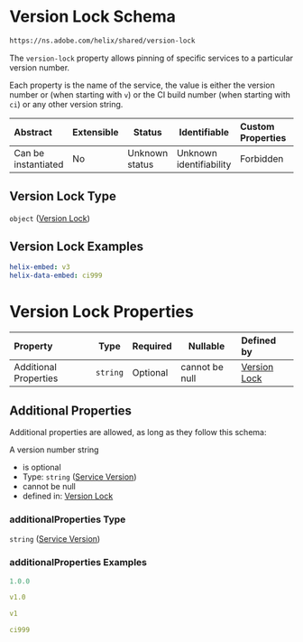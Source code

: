 # Version Lock Schema

```txt
https://ns.adobe.com/helix/shared/version-lock
```

The `version-lock` property allows pinning of specific services to a particular version number.

Each property is the name of the service, the value is either the version number or (when starting with `v`) or the CI build number (when starting with `ci`) or any other version string.


| Abstract            | Extensible | Status         | Identifiable            | Custom Properties | Additional Properties | Access Restrictions | Defined In                                                                  |
| :------------------ | ---------- | -------------- | ----------------------- | :---------------- | --------------------- | ------------------- | --------------------------------------------------------------------------- |
| Can be instantiated | No         | Unknown status | Unknown identifiability | Forbidden         | Allowed               | none                | [version-lock.schema.json](version-lock.schema.json "open original schema") |

## Version Lock Type

`object` ([Version Lock](version-lock.md))

## Version Lock Examples

```yaml
helix-embed: v3
helix-data-embed: ci999

```

# Version Lock Properties

| Property              | Type     | Required | Nullable       | Defined by                                                                                                                  |
| :-------------------- | -------- | -------- | -------------- | :-------------------------------------------------------------------------------------------------------------------------- |
| Additional Properties | `string` | Optional | cannot be null | [Version Lock](version-lock-service-version.md "https&#x3A;//ns.adobe.com/helix/shared/version-lock#/additionalProperties") |

## Additional Properties

Additional properties are allowed, as long as they follow this schema:

A version number string


-   is optional
-   Type: `string` ([Service Version](version-lock-service-version.md))
-   cannot be null
-   defined in: [Version Lock](version-lock-service-version.md "https&#x3A;//ns.adobe.com/helix/shared/version-lock#/additionalProperties")

### additionalProperties Type

`string` ([Service Version](version-lock-service-version.md))

### additionalProperties Examples

```yaml
1.0.0

```

```yaml
v1.0

```

```yaml
v1

```

```yaml
ci999

```
